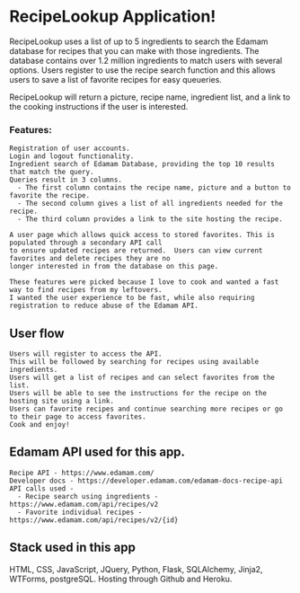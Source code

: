 # RecipeLookup Application! 

  RecipeLookup uses a list of up to 5 ingredients to search the Edamam database for recipes that you can make 
  with those ingredients.  The database contains over 1.2 million ingredients to match users with several options.
  Users register to use the recipe search function and this allows users to save a list of favorite recipes for easy queueries.
  
  RecipeLookup will return a picture, recipe name, ingredient list, and a link to the cooking instructions if the user is interested. 

### Features:
    Registration of user accounts.
    Login and logout functionality.    
    Ingredient search of Edamam Database, providing the top 10 results that match the query.
    Queries result in 3 columns.  
      - The first column contains the recipe name, picture and a button to favorite the recipe.
      - The second column gives a list of all ingredients needed for the recipe.  
      - The third column provides a link to the site hosting the recipe.
      
    A user page which allows quick access to stored favorites. This is populated through a secondary API call
    to ensure updated recipes are returned.  Users can view current favorites and delete recipes they are no 
    longer interested in from the database on this page.
    
    These features were picked because I love to cook and wanted a fast way to find recipes from my leftovers.  
    I wanted the user experience to be fast, while also requiring registration to reduce abuse of the Edamam API.
    
## User flow
    Users will register to access the API.  
    This will be followed by searching for recipes using available ingredients.
    Users will get a list of recipes and can select favorites from the list.
    Users will be able to see the instructions for the recipe on the hosting site using a link.
    Users can favorite recipes and continue searching more recipes or go to their page to access favorites.
    Cook and enjoy! 
    
## Edamam API used for this app. 
    Recipe API - https://www.edamam.com/
    Developer docs - https://developer.edamam.com/edamam-docs-recipe-api
    API calls used -
      - Recipe search using ingredients - https://www.edamam.com/api/recipes/v2
      - Favorite individual recipes - https://www.edamam.com/api/recipes/v2/{id}

## Stack used in this app
  HTML, CSS, JavaScript, JQuery, Python, Flask, SQLAlchemy, Jinja2, WTForms, postgreSQL.
   Hosting through Github and Heroku. 
